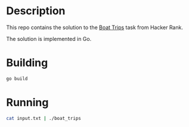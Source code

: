 # Description

This repo contains the solution to the [Boat Trips](https://www.hackerrank.com/contests/w28/challenges/boat-trip) task from Hacker Rank.

The solution is implemented in Go.

# Building

```bash
go build
```

# Running
```bash
cat input.txt | ./boat_trips
```
